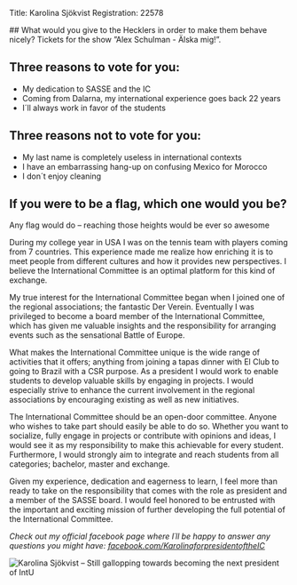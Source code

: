 Title: Karolina Sjökvist
Registration: 22578

<section class="well" markdown="1">
## What would you give to the Hecklers in order to make them behave nicely?
Tickets for the show ”Alex Schulman - Älska mig!”.

## Three reasons to vote for you:

* My dedication to SASSE and the IC
* Coming from Dalarna, my international experience goes back 22 years
* I´ll always work in favor of the students

## Three reasons not to vote for you:

* My last name is completely useless in international contexts
* I have an embarrassing hang-up on confusing Mexico for Morocco
* I don´t enjoy cleaning

## If you were to be a flag, which one would you be?
Any flag would do – reaching those heights would be ever so awesome
</section>

During my college year in USA I was on the tennis team with players coming from 7 countries. This experience made me realize how enriching it is to meet people from different cultures and how it provides new perspectives. I believe the International Committee is an optimal platform for this kind of exchange.

My true interest for the International Committee began when I joined one of the regional associations; the fantastic Der Verein. Eventually I was privileged to become a board member of the International Committee, which has given me valuable insights and the responsibility for arranging events such as the sensational Battle of Europe.

What makes the International Committee unique is the wide range of activities that it offers; anything from joining a tapas dinner with El Club to going to Brazil with a CSR purpose. As a president I would work to enable students to develop valuable skills by engaging in projects. I would especially strive to enhance the current involvement in the regional associations by encouraging existing as well as new initiatives.

The International Committee should be an open-door committee. Anyone who wishes to take part should easily be able to do so. Whether you want to socialize, fully engage in projects or contribute with opinions and ideas, I would see it as my responsibility to make this achievable for every student.  Furthermore, I would strongly aim to integrate and reach students from all categories; bachelor, master and exchange.

Given my experience, dedication and eagerness to learn, I feel more than ready to take on the responsibility that comes with the role as president and a member of the SASSE board. I would feel honored to be entrusted with the important and exciting mission of further developing the full potential of the International Committee.

*Check out my official facebook page where I´ll be happy to answer any questions you might have:
[facebook.com/KarolinaforpresidentoftheIC][1]*

![Karolina Sjökvist – Still gallopping towards becoming the next president of IntU][2]

[1]: https://www.facebook.com/KarolinaforpresidentoftheIC
[2]: /static/images/extra/karolina-sjokvist-poster.jpg
